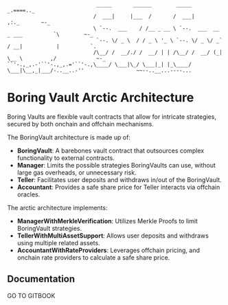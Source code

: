```
                             _____       ______        _____                       _.====.._
                            /  ___|     |___  /       /  ___|                    ,:._       ~-_
                            \ `--.  ___    / /__ _ __ \ `--.  ___  __ _ ___          `\        ~-_
                             `--. \/ _ \  / / _ \ '_ \ `--. \/ _ \/ _` / __|           |          `.
                            /\__/ /  __/./ /  __/ | | /\__/ /  __/ (_| \__ \         ,/             ~-_
``'-.,_,.-'``'-.,_,.='``'-.,\____/ \___|\_/ \___|_| |_\____/ \___|\__,_|___/-..__..-''                 ~~--..__...----...
```

# Boring Vault Arctic Architecture

Boring Vaults are flexible vault contracts that allow for intricate strategies, secured by both onchain and offchain mechanisms.

The BoringVault architecture is made up of:

- **BoringVault**: A barebones vault contract that outsources complex functionality to external contracts.
- **Manager**: Limits the possible strategies BoringVaults can use, without large gas overheads, or unnecessary risk.
- **Teller**: Facilitates user deposits and withdraws in/out of the BoringVault.
- **Accountant**: Provides a safe share price for Teller interacts via offchain oracles.

The arctic architecture implements:

- **ManagerWithMerkleVerification**: Utilizes Merkle Proofs to limit BoringVault strategies.
- **TellerWithMultiAssetSupport**: Allows user deposits and withdraws using multiple related assets.
- **AccountantWithRateProviders**: Leverages offchain pricing, and onchain rate providers to calculate a safe share price.

## Documentation

GO TO GITBOOK

